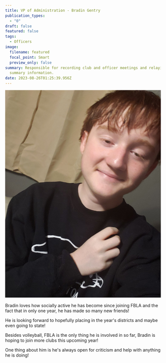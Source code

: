 ```yaml
---
title: VP of Administration - Bradin Gentry
publication_types:
  - "0"
draft: false
featured: false
tags:
  - Officers
image:
  filename: featured
  focal_point: Smart
  preview_only: false
summary: Responsible for recording club and officer meetings and relaying
  summary information.
date: 2023-08-26T01:25:39.956Z
---
```

![](fbla-bradin-gentry-pic.jpg)

B﻿radin loves how socially active he has become since joining FBLA and the fact that in only one year, he has made so many new friends!

H﻿e is looking forward to hopefully placing in the year's districts and maybe even going to state!

B﻿esides volleyball, FBLA is the only thing he is involved in so far, Bradin is hoping to join more clubs this upcoming year!

O﻿ne thing about him is he's always open for criticism and help with anything he is doing!
